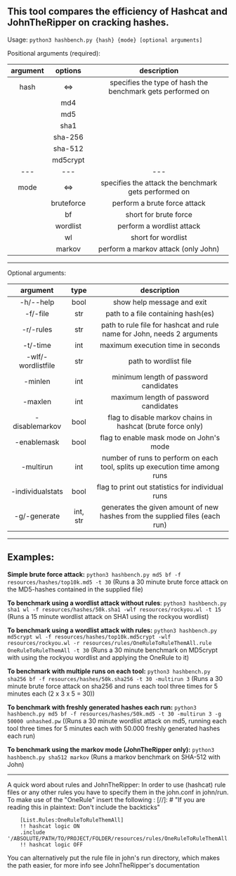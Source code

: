 ## This tool compares the efficiency of Hashcat and JohnTheRipper on cracking hashes.

Usage: `python3 hashbench.py {hash} {mode} [optional arguments]`


Positional arguments (required):

| argument |    options    | description |
|:--------:|:-------------:|:-----------:|
| hash     |      <=>      | specifies the type of hash the benchmark gets performed on |
|          |      md4      ||
|          |      md5      ||
|          |     sha1      ||
|          |    sha-256    ||
|          |    sha-512    ||
|          |    md5crypt   ||
|   ---    |      ---      | --- |
| mode     |      <=>      | specifies the attack the benchmark gets performed on |
|          |   bruteforce  | perform a brute force attack |
|          |       bf      | short for brute force |
|          |    wordlist   | perform a wordlist attack |
|          |       wl      | short for wordlist |
|          |     markov    | perform a markov attack (only John) ||

___

Optional arguments:

|argument            |  type   |   description |
|:------------------:|:-------:|:------------:|
|-h/--help           |   bool  |   show help message and exit |
|-f/-file            |   str   |   path to a file containing hash(es) |
|-r/-rules           |   str   |   path to rule file for hashcat and rule name for John, needs 2 arguments |
|-t/-time            |   int   |   maximum execution time in seconds |
|-wlf/-wordlistfile  |   str   |   path to wordlist file |
|-minlen             |   int   |   minimum length of password candidates |
|-maxlen             |   int   |   maximum length of password candidates |
|-disablemarkov      |   bool  |   flag to disable markov chains in hashcat (brute force only) |
|-enablemask         |   bool  |   flag to enable mask mode on John's mode |
|-multirun           |   int   |   number of runs to perform on each tool, splits up execution time among runs |
|-individualstats    |   bool  |   flag to print out statistics for individual runs |
|-g/-generate        | int, str|   generates the given amount of new hashes from the supplied files (each run) |

___

## Examples:

__Simple brute force attack:__
`python3 hashbench.py md5 bf -f resources/hashes/top10k.md5 -t 30`
(Runs a 30 minute brute force attack on the MD5-hashes contained in the supplied file)

__To benchmark using a wordlist attack without rules__:
`python3 hashbench.py sha1 wl -f resources/hashes/50k.sha1 -wlf resources/rockyou.wl -t 15`
(Runs a 15 minute wordlist attack on SHA1 using the rockyou wordlist)

__To benchmark using a wordlist attack with rules:__
`python3 hashbench.py md5crypt wl -f resources/hashes/top10k.md5crypt -wlf resources/rockyou.wl -r resources/rules/OneRuleToRuleThemAll.rule OneRuleToRuleThemAll -t 30`
(Runs a 30 minute benchmark on MD5crypt with using the rockyou wordlist and applying the OneRule to it)

__To benchmark with multiple runs on each tool:__
`python3 hashbench.py sha256 bf -f resources/hashes/50k.sha256 -t 30 -multirun 3`
(Runs a 30 minute brute force attack on sha256 and runs each tool three times for 5 minutes each (2 x 3 x 5 = 30))

__To benchmark with freshly generated hashes each run:__
`python3 hashbench.py md5 bf -f resources/hashes/50k.md5 -t 30 -multirun 3 -g 50000 unhashed.pw`
((Runs a 30 minute wordlist attack on md5, running each tool three times for 5 minutes each with 50.000 freshly generated hashes each run)

__To benchmark using the markov mode (JohnTheRipper only):__
`python3 hashbench.py sha512 markov`
(Runs a markov benchmark on SHA-512 with John)

___

A quick word about rules and JohnTheRipper:
In order to use (hashcat) rule files or any other rules you have to specify them in the john.conf in john/run.
To make use of the "OneRule" insert the following :
[//]: # "If you are reading this in plaintext: Don't include the backticks"
```
    [List.Rules:OneRuleToRuleThemAll]
    !! hashcat logic ON
    .include '/ABSOLUTE/PATH/TO/PROJECT/FOLDER/resources/rules/OneRuleToRuleThemAll.rule'
    !! hashcat logic OFF
```
You can alternatively put the rule file in john's run directory, which makes the path easier, for more info see JohnTheRipper's documentation
